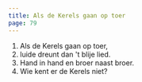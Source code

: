 ```yaml
---
title: Als de Kerels gaan op toer
page: 79
---  
```


1. Als de Kerels gaan op toer,   
2. luide dreunt dan 't blije lied.   
3. Hand in hand en broer naast broer.   
4. Wie kent er de Kerels niet?  